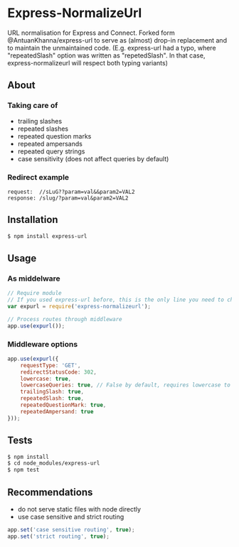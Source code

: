 # Express-NormalizeUrl
URL normalisation for Express and Connect. Forked form @AntuanKhanna/express-url to serve as (almost) drop-in replacement and to maintain the unmaintained code. (E.g. express-url had a typo, where "repeatedSlash" option was written as "repetedSlash". In that case, express-normalizeurl will respect both typing variants)

## About

### Taking care of
* trailing slashes
* repeated slashes
* repeated question marks
* repeated ampersands
* repeated query strings
* case sensitivity (does not affect queries by default)

### Redirect example
```
request:  //sLuG??param=val&&param2=VAL2
response: /slug/?param=val&param2=VAL2
```

## Installation
```sh
$ npm install express-url
```

## Usage

### As middelware
```js
// Require module
// If you used express-url before, this is the only line you need to change
var expurl = require('express-normalizeurl');

// Process routes through middleware
app.use(expurl());
```

### Middleware options
```js
app.use(expurl({
    requestType: 'GET',
    redirectStatusCode: 302, 
    lowercase: true,
    lowercaseQueries: true, // False by default, requires lowercase to be set to true to work
    trailingSlash: true,
    repeatedSlash: true,
    repeatedQuestionMark: true,
    repeatedAmpersand: true
}));
```

## Tests

```sh
$ npm install
$ cd node_modules/express-url
$ npm test
```

## Recommendations
* do not serve static files with node directly
* use case sensitive and strict routing

```js
app.set('case sensitive routing', true);
app.set('strict routing', true);
```
